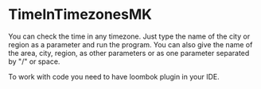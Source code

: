 # TimeInTimezonesMK
You can check the time in any timezone.
Just type the name of the city or region as a parameter and run the program. 
You can also give the name of the area, city, region, as other parameters or as one parameter separated by "/" or space. 

To work with code you need to have loombok plugin in your IDE. 
